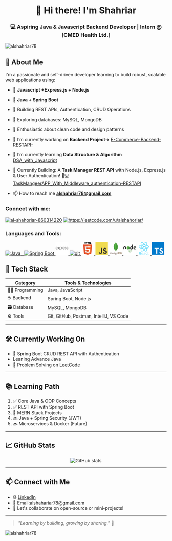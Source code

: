 <h1 align="center">👋 Hi there! I'm Shahriar</h1>
<h3 align="center">💻 Aspiring Java & Javascript Backend Developer | Intern @ [CMED Health Ltd.]</h3>

<p align="left"> <img src="https://komarev.com/ghpvc/?username=alshahriar78&label=Profile%20views&color=0e75b6&style=flat" alt="alshahriar78" /> </p>

## 🚀 About Me

I'm a passionate and self-driven developer learning to build robust, scalable web applications using:

- 🔹 **Javascript +Express.js + Node.js** 
- 🔹 **Java + Spring Boot**
- 🔹 Building REST APIs, Authentication, CRUD Operations
- 🔹 Exploring databases: MySQL, MongoDB
- 🔹 Enthusiastic about clean code and design patterns




- 🔭 I’m currently working on **Backend Project->** [E-Commerce-Backend-RESTAPI-](https://github.com/Alshahriar78/E-Commerce-Backend-RESTAPI-)


- 🌱 I’m currently learning **Data Structure & Algorithm** [DSA_with_Javascript
](https://github.com/Alshahriar78/DSA_with_Javascript)

- 🚀 Currently Building: A **Task Manager REST API** with Node.js, Express.js & User Authentication! 🔐💻 [TaskMangeerAPP_With_Middleware_authentication-RESTAPI
](https://github.com/Alshahriar78/TaskMangeerAPP_With_Middleware_authentication-RESTAPI-)

- 📫 How to reach me **alshahriar78@gmail.com**

<h3 align="left">Connect with me:</h3>
<p align="left">
<a href="https://linkedin.com/in/al-shahoriar-860314220" target="blank"><img align="center" src="https://raw.githubusercontent.com/rahuldkjain/github-profile-readme-generator/master/src/images/icons/Social/linked-in-alt.svg" alt="al-shahoriar-860314220" height="30" width="40" /></a>
<a href="https://leetcode.com/u/AlShahoriar/" target="blank"><img align="center" src="https://raw.githubusercontent.com/rahuldkjain/github-profile-readme-generator/master/src/images/icons/Social/leet-code.svg" alt="https://leetcode.com/u/alshahoriar/" height="30" width="40" /></a>
</p>

<h3 align="left">Languages and Tools:</h3>
<p align="left"> <a href="https://www.java.com/en/" target="_blank" rel="noreferrer"> <img src="https://cdn.jsdelivr.net/gh/devicons/devicon/icons/java/java-original.svg" alt="Java" width="40" height="40"/>
  &nbsp;
 <a href="https://spring.io/projects/spring-boot" target="_blank" rel="noreferrer"> <img src="https://cdn.jsdelivr.net/gh/devicons/devicon/icons/spring/spring-original.svg" alt="Spring Boot" width="40" height="40"/>
   <a href="https://expressjs.com" target="_blank" rel="noreferrer"> <img src="https://raw.githubusercontent.com/devicons/devicon/master/icons/express/express-original-wordmark.svg" alt="express" width="40" height="40"/> </a> <a href="https://www.figma.com/" target="_blank" rel="noreferrer">  <a href="https://git-scm.com/" target="_blank" rel="noreferrer"> <img src="https://www.vectorlogo.zone/logos/git-scm/git-scm-icon.svg" alt="git" width="40" height="40"/> </a> <a href="https://www.w3.org/html/" target="_blank" rel="noreferrer"> <img src="https://raw.githubusercontent.com/devicons/devicon/master/icons/html5/html5-original-wordmark.svg" alt="html5" width="40" height="40"/> </a> <a href="https://developer.mozilla.org/en-US/docs/Web/JavaScript" target="_blank" rel="noreferrer"> <img src="https://raw.githubusercontent.com/devicons/devicon/master/icons/javascript/javascript-original.svg" alt="javascript" width="40" height="40"/> </a> <a href="https://www.mongodb.com/" target="_blank" rel="noreferrer"> <img src="https://raw.githubusercontent.com/devicons/devicon/master/icons/mongodb/mongodb-original-wordmark.svg" alt="mongodb" width="40" height="40"/> </a> <a href="https://nodejs.org" target="_blank" rel="noreferrer"> <img src="https://raw.githubusercontent.com/devicons/devicon/master/icons/nodejs/nodejs-original-wordmark.svg" alt="nodejs" width="40" height="40"/> </a> <a href="https://reactjs.org/" target="_blank" rel="noreferrer"> <img src="https://raw.githubusercontent.com/devicons/devicon/master/icons/react/react-original-wordmark.svg" alt="react" width="40" height="40"/> </a> <a href="https://www.typescriptlang.org/" target="_blank" rel="noreferrer"> <img src="https://raw.githubusercontent.com/devicons/devicon/master/icons/typescript/typescript-original.svg" alt="typescript" width="40" height="40"/> </a> </p>
   

## 🔧 Tech Stack

| Category         | Tools & Technologies |
|------------------|----------------------|
| 👨‍💻 Programming  | Java, JavaScript     |
| ☕ Backend        | Spring Boot, Node.js |
| 🗃️ Database       | MySQL, MongoDB       |
| ⚙️ Tools         | Git, GitHub, Postman, IntelliJ, VS Code |

---

## 🛠️ Currently Working On

- 🔄 Spring Boot CRUD REST API with Authentication
- Leaning Advance Java
- 🎯 Problem Solving on [LeetCode](https://leetcode.com)

---

## 📚 Learning Path

1. ✅ Core Java & OOP Concepts
2. ✅ REST API with Spring Boot
3. 🔄 MERN Stack Projects
4. 🔜 Java + Spring Security (JWT)
5. 🔜 Microservices & Docker (Future)

---

## 📈 GitHub Stats

<p align="center">
  <img src="https://github-readme-stats.vercel.app/api?username=Alshahriar78&show_icons=true&theme=radical" alt="GitHub stats" />
</p>

---

## 📫 Connect with Me

- 🌐 [LinkedIn]((https://linkedin.com/in/al-shahoriar-860314220))
- 📧 Email:alshahariar78@gmail.com
- 💬 Let's collaborate on open-source or mini-projects!

---

> *"Learning by building, growing by sharing."* 🚀

   

<p><img align="center" src="https://github-readme-stats.vercel.app/api/top-langs?username=alshahriar78&show_icons=true&locale=en&layout=compact" alt="alshahriar78" /></p>
